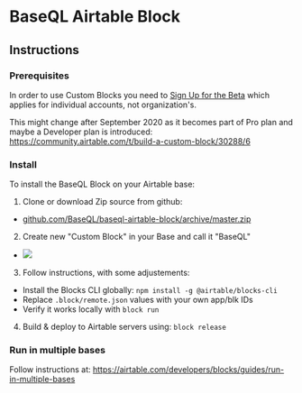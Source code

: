 # BaseQL Airtable Block

## Instructions

### Prerequisites

In order to use Custom Blocks you need to [Sign Up for the Beta](https://airtable.com/shrEvq5IlQqYxWkaS) which applies for individual accounts, not organization's.

This might change after September 2020 as it becomes part of Pro plan and maybe a Developer plan is introduced: https://community.airtable.com/t/build-a-custom-block/30288/6

### Install

To install the BaseQL Block on your Airtable base:

1. Clone or download Zip source from github:
  - [github.com/BaseQL/baseql-airtable-block/archive/master.zip](https://github.com/BaseQL/baseql-airtable-block/archive/master.zip)
2. Create new "Custom Block" in your Base and call it "BaseQL"
  - ![](https://user-images.githubusercontent.com/119117/83694156-13559800-a5bd-11ea-8891-735d67417c58.png)
3. Follow instructions, with some adjustements:
  - Install the Blocks CLI globally: `npm install -g @airtable/blocks-cli`
  - Replace `.block/remote.json` values with your own app/blk IDs
  - Verify it works locally with `block run`
4. Build & deploy to Airtable servers using: `block release`

### Run in multiple bases

Follow instructions at: https://airtable.com/developers/blocks/guides/run-in-multiple-bases